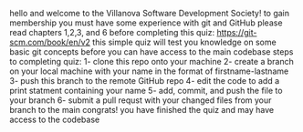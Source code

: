 hello and welcome to the Villanova Software Development Society!
to gain membership you must have some experience with git and GitHub
please read chapters 1,2,3, and 6 before completing this quiz: https://git-scm.com/book/en/v2
this simple quiz will test you knowledge on some basic git concepts before you can have access to the main codebase
steps to completing quiz:
1- clone this repo onto your machine
2- create a branch on your local machine with your name in the format of firstname-lastname
3- push this branch to the remote GitHub repo
4- edit the code to add a print statment containing your name
5- add, commit, and push the file to your branch 
6- submit a pull requst with your changed files from your branch to the main
congrats! you have finished the quiz and may have access to the codebase
